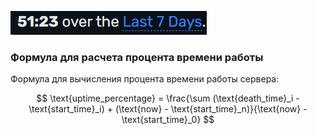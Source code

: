 ![img.png](readme_imgs/img.png)

### Формула для расчета процента времени работы

Формула для вычисления процента времени работы сервера:

$$
\text{uptime_percentage} = \frac{\sum (\text{death_time}_i - \text{start_time}_i) + (\text{now} - \text{start_time}_n)}{\text{now} - \text{start_time}_0}
$$

